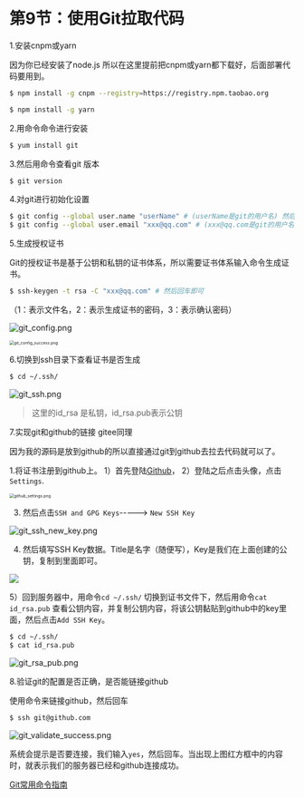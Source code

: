 # 第9节：使用Git拉取代码

1.安装cnpm或yarn

因为你已经安装了node.js 所以在这里提前把cnpm或yarn都下载好，后面部署代码要用到。

```bash
$ npm install -g cnpm --registry=https://registry.npm.taobao.org
```

```bash
$ npm install -g yarn
```

2.用命令命令进行安装

```bash
$ yum install git 
```

3.然后用命令查看git 版本

```bash
$ git version
```

4.对git进行初始化设置

```bash
$ git config --global user.name "userName" # (userName是git的用户名) 然后回车即可
$ git config --global user.email "xxx@qq.com" # (xxx@qq.com是git的用户名邮箱) 然后回车即可
```

5.生成授权证书

Git的授权证书是基于公钥和私钥的证书体系，所以需要证书体系输入命令生成证书。

```bash
$ ssh-keygen -t rsa -C "xxx@qq.com" # 然后回车即可
```

（1：表示文件名，2：表示生成证书的密码，3：表示确认密码）

![git_config.png](http://www.nevergiveupt.top/git/git_config.png)



<img src="http://www.nevergiveupt.top/git/git_config_success.png" alt="git_config_success.png" style="zoom:50%;" />



6.切换到ssh目录下查看证书是否生成

```bash
$ cd ~/.ssh/
```

![git_ssh.png](http://www.nevergiveupt.top/git/git_ssh.png)

> 这里的id_rsa 是私钥，id_rsa.pub表示公钥

7.实现git和github的链接 gitee同理

因为我的源码是放到github的所以直接通过git到github去拉去代码就可以了。

1.将证书注册到github上。
1）首先登陆[Github](https://github.com/)，
2）登陆之后点击头像，点击`Settings`.

<img src="http://www.nevergiveupt.top/git/github_settings.png" alt="github_settings.png" style="zoom:50%;" />

3) 然后点击`SSH and GPG Keys`-----> `New SSH Key`

![git_ssh_new_key.png](http://www.nevergiveupt.top/git/git_ssh_new_key.png)

4) 然后填写SSH Key数据。Title是名字（随便写），Key是我们在上面创建的公钥，复制到里面即可。

![](http://www.nevergiveupt.top/git/git_add_ssh_key.png)

5）回到服务器中，用命令`cd ~/.ssh/` 切换到证书文件下，然后用命令`cat id_rsa.pub` 查看公钥内容，并复制公钥内容，将该公钥黏贴到github中的key里面，然后点击`Add SSH Key`。

```bash
$ cd ~/.ssh/
$ cat id_rsa.pub
```

![git_rsa_pub.png](http://www.nevergiveupt.top/git/git_rsa_pub.png)

8.验证git的配置是否正确，是否能链接github

使用命令来链接github，然后回车

```bash
$ ssh git@github.com
```

![git_validate_success.png](http://www.nevergiveupt.top/git/git_validate_success.png)

系统会提示是否要连接，我们输入`yes`，然后回车。当出现上图红方框中的内容时，就表示我们的服务器已经和github连接成功。



[Git常用命令指南](http://www.nevergiveupt.top/articles/details?id=5f43c1ca89ea670e66310139)

